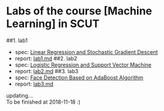 
# Labs of the course [Machine Learning] in SCUT

##1. lab1
* spec: [Linear Regression and Stochastic Gradient Descent](https://www.zybuluo.com/liushiya/note/1301605?tdsourcetag=s_pctim_aiomsg)
* report: [lab1.md](lab1/lab1.md) 
##2. lab2
* spec: [Logistic Regression and Support Vector Machine](https://www.zybuluo.com/liushiya/note/1303225)
* report: [lab2.md](lab2/lab2.md)
##3. lab3
* spec: [Face Detection Based on AdaBoost Algorithm](https://www.zybuluo.com/liushiya/note/1305548)
* report: [lab3.md](lab3/lab3.md)

updating...<br/>
To be finished at 2018-11-18 :)